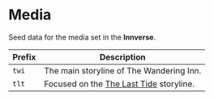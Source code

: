 # Media

Seed data for the media set in the **Innverse**.

| Prefix | Description                                                                                      |
| ------ | ------------------------------------------------------------------------------------------------ |
| `twi`  | The main storyline of The Wandering Inn.                                                         |
| `tlt`  | Focused on the [The Last Tide](https://thewanderinginn.fandom.com/wiki/The_Last_Tide) storyline. |
